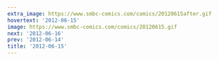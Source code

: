 ```yaml
---
extra_image: https://www.smbc-comics.com/comics/20120615after.gif
hovertext: '2012-06-15'
image: https://www.smbc-comics.com/comics/20120615.gif
next: '2012-06-16'
prev: '2012-06-14'
title: '2012-06-15'
---
```

